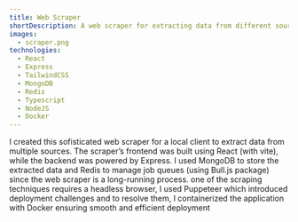 ```yaml
---
title: Web Scraper
shortDescription: A web scraper for extracting data from different sources
images:
  - scraper.png
technologies:
  - React
  - Express
  - TailwindCSS
  - MongoDB
  - Redis
  - Typescript
  - NodeJS
  - Docker
---
```


I created this sofisticated web scraper for a local client to extract data from multiple sources. The scraper’s frontend was built using React (with vite), while the backend was powered by Express. I used MongoDB to store the extracted data and Redis to manage job queues (using Bull.js package) since the web scraper is a long-running process. one of the scraping techniques requires a headless browser, I used Puppeteer which introduced deployment challenges and to resolve them, I containerized the application with Docker ensuring smooth and efficient deployment
